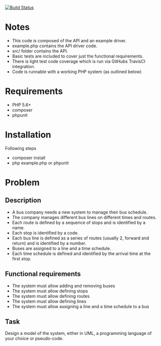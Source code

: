 [![Build Status](https://travis-ci.org/jmortlock/TransportSimulator.svg?branch=master)](https://travis-ci.org/jmortlock/TransportSimulator)

# Notes
* This code is composed of the API and an example driver.
* example.php contains the API driver code.
* src/ folder contains the API.
* Basic tests are included to cover just the functional requirements.
* There is light test code coverage which is run via GitHubs TravisCI integration.
* Code is runnable with a working PHP system (as outlined below)

# Requirements
 * PHP 5.6+
 * composer
 * phpunit

# Installation
Following steps
* composer install
* php example.php or phpunit

# Problem

## Description

* A bus company needs a new system to manage their bus schedule.
* The company manages different bus lines on different times and routes.
* Each route is defined by a sequence of stops and is identified by a name.
* Each stop is identified by a code.
* Each bus line is defined as a series of routes (usually 2, forward and return) and is identified by a number.
* Buses are assigned to a line and a time schedule.
* Each time schedule is defined and identified by the arrival time at the first stop.

## Functional requirements

* The system must allow adding and removing buses
* The system must allow defining stops
* The system must allow defining routes
* The system must allow defining lines
* The system must allow assigning a line and a time schedule to a bus

## Task
Design a model of the system, either in UML, a programming language of your choice or pseudo-code.
